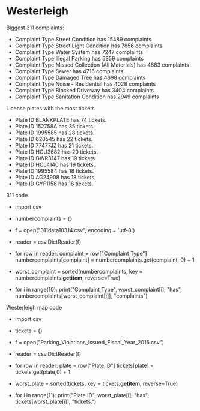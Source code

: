 # Westerleigh



Biggest 311 complaints:
 * Complaint Type Street Condition has 15489 complaints
 * Complaint Type Street Light Condition has 7856 complaints
 * Complaint Type Water System has 7247 complaints
 * Complaint Type Illegal Parking has 5359 complaints
 * Complaint Type Missed Collection (All Materials) has 4883 complaints
 * Complaint Type Sewer has 4716 complaints
 * Complaint Type Damaged Tree has 4698 complaints
 * Complaint Type Noise - Residential has 4028 complaints
 * Complaint Type Blocked Driveway has 3404 complaints
 * Complaint Type Sanitation Condition has 2949 complaints

License plates with the most tickets
* Plate ID BLANKPLATE has 74 tickets.
* Plate ID 152758A has 35 tickets.
* Plate ID 1995585 has 28 tickets.
* Plate ID 620545 has 22 tickets.
* Plate ID 77477JZ has 21 tickets.
* Plate ID HCU3682 has 20 tickets.
* Plate ID GWR3147 has 19 tickets.
* Plate ID HCL4140 has 19 tickets.
* Plate ID 1995584 has 18 tickets.
* Plate ID AG24908 has 18 tickets.
* Plate ID GYF1158 has 16 tickets.


311 code
* import csv
* numbercomplaints = {}
* f = open("311data10314.csv", encoding = 'utf-8')
* reader = csv.DictReader(f)
* for row in reader:
    complaint = row["Complaint Type"]
    numbercomplaints[complaint] = numbercomplaints.get(complaint, 0) + 1

* worst_complaint = sorted(numbercomplaints, key = numbercomplaints.__getitem__, reverse=True)
* for i in range(10):
    print("Complaint Type", worst_complaint[i], "has", numbercomplaints[worst_complaint[i]], "complaints")
    
 Westerleigh map code
* import csv
* tickets = {}
* f = open("Parking_Violations_Issued_Fiscal_Year_2016.csv")
* reader = csv.DictReader(f)
* for row in reader:
    plate = row["Plate ID"]
    tickets[plate] = tickets.get(plate,0) + 1

* worst_plate = sorted(tickets, key = tickets.__getitem__, reverse=True)
* for i in range(11):
    print("Plate ID", worst_plate[i], "has", tickets[worst_plate[i]], "tickets.")
